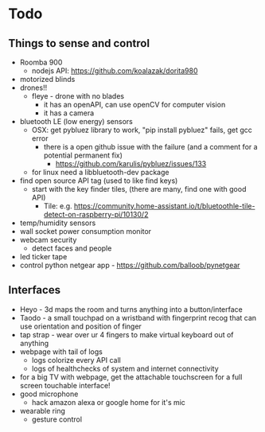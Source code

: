 # Todo

## Things to sense and control
- Roomba 900
    - nodejs API: https://github.com/koalazak/dorita980
- motorized blinds
- drones!!
    - fleye - drone with no blades
      - it has an openAPI, can use openCV for computer vision
      - it has a camera
- bluetooth LE (low energy) sensors
  - OSX: get pybluez library to work, "pip install pybluez" fails, get gcc error
    - there is a open github issue with the failure (and a comment for a potential permanent fix)
      - https://github.com/karulis/pybluez/issues/133
  - for linux need a libbluetooth-dev package
- find open source API tag (used to like find keys)
  - start with the key finder tiles, (there are many, find one with good API)
    - Tile: e.g. https://community.home-assistant.io/t/bluetoothle-tile-detect-on-raspberry-pi/10130/2
- temp/humidity sensors
- wall socket power consumption monitor
- webcam security
  - detect faces and people
- led ticker tape
- control python netgear app - https://github.com/balloob/pynetgear

## Interfaces
- Heyo - 3d maps the room and turns anything into a button/interface
- Taodo - a small touchpad on a wristband with fingerprint recog that can use orientation and position of finger
- tap strap - wear over ur 4 fingers to make virtual keyboard out of anything
- webpage with tail of logs
    - logs colorize every API call
    - logs of healthchecks of system and internet connectivity
- for a big TV with webpage, get the attachable touchscreen for a full screen touchable interface!
- good microphone
  - hack amazon alexa or google home for it's mic
- wearable ring
  - gesture control
